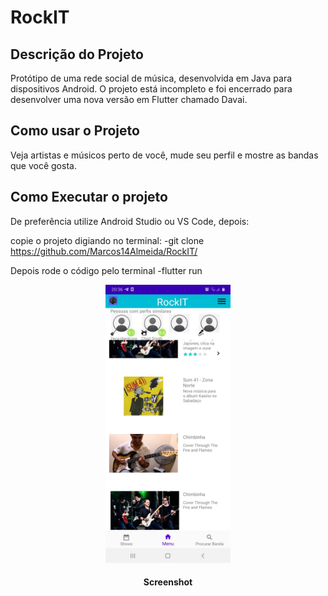 # RockIT

## Descrição do Projeto 
  Protótipo de uma rede social de música, desenvolvida em Java para dispositivos Android. O projeto está incompleto e foi encerrado para desenvolver uma nova versão em Flutter chamado Davai.
  
## Como usar o Projeto 
  Veja artistas e músicos perto de você, mude seu perfil e mostre as bandas que você gosta.
  
## Como Executar o projeto

De preferência utilize Android Studio ou VS Code, depois:

copie o projeto digiando no terminal:
-git clone https://github.com/Marcos14Almeida/RockIT/

Depois rode o código pelo terminal -flutter run

<p align="center">
  <img src="https://github.com/Marcos14Almeida/RockIT/blob/master/screenshot.jpeg" width="200" title="Screenshot">
  </a>
</p> 

<h4 align="center">Screenshot</h4>
